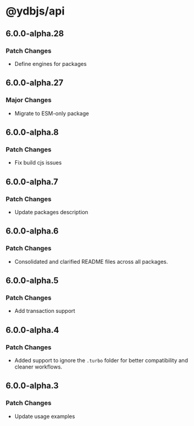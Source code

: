# @ydbjs/api

## 6.0.0-alpha.28

### Patch Changes

- Define engines for packages

## 6.0.0-alpha.27

### Major Changes

- Migrate to ESM-only package

## 6.0.0-alpha.8

### Patch Changes

- Fix build cjs issues

## 6.0.0-alpha.7

### Patch Changes

- Update packages description

## 6.0.0-alpha.6

### Patch Changes

- Consolidated and clarified README files across all packages.

## 6.0.0-alpha.5

### Patch Changes

- Add transaction support

## 6.0.0-alpha.4

### Patch Changes

- Added support to ignore the `.turbo` folder for better compatibility and cleaner workflows.

## 6.0.0-alpha.3

### Patch Changes

- Update usage examples
